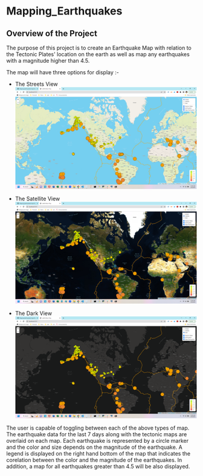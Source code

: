 # Mapping_Earthquakes

## Overview of the Project

The purpose of this project is to create an Earthquake Map with relation to the Tectonic Plates' location on the earth as well as map any earthquakes with a magnitude higher than 4.5.

The map will have three options for display :-

* The Streets View  
  ![Streets View](Earthquake_Challenge/static/images/Street_View.png)
  
* The Satellite View ![Satellite View](Earthquake_Challenge/static/images/Satellite_View.png)

* The Dark View ![Dark View](Earthquake_Challenge/static/images/Dark_View.png)

The user is capable of toggling between each of the above types of map. The earthquake data for the last 7 days along with the tectonic maps are overlaid on each map. Each earthquake is represented by a circle marker and the color and size depends on the magnitude of the earthquake. A legend is displayed on the right hand bottom of the map that indicates the corelation between the color and the magnitude of the earthquakes. In addition, a map for all earthquakes greater than 4.5 will be also displayed. 
